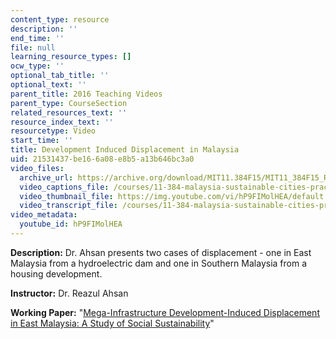 ```yaml
---
content_type: resource
description: ''
end_time: ''
file: null
learning_resource_types: []
ocw_type: ''
optional_tab_title: ''
optional_text: ''
parent_title: 2016 Teaching Videos
parent_type: CourseSection
related_resources_text: ''
resource_index_text: ''
resourcetype: Video
start_time: ''
title: Development Induced Displacement in Malaysia
uid: 21531437-be16-6a08-e8b5-a13b646bc3a0
video_files:
  archive_url: https://archive.org/download/MIT11.384F15/MIT11_384F15_Reazul_300k.mp4
  video_captions_file: /courses/11-384-malaysia-sustainable-cities-practicum-spring-2018/59f2be6360425121963a208e59beb0ab_hP9FIMolHEA.vtt
  video_thumbnail_file: https://img.youtube.com/vi/hP9FIMolHEA/default.jpg
  video_transcript_file: /courses/11-384-malaysia-sustainable-cities-practicum-spring-2018/bbbe2c367ef871b4c7f552213e6dfe3a_hP9FIMolHEA.pdf
video_metadata:
  youtube_id: hP9FIMolHEA
---
```


**Description:** Dr. Ahsan presents two cases of displacement - one in East Malaysia from a hydroelectric dam and one in Southern Malaysia from a housing development.

**Instructor:** Dr. Reazul Ahsan

**Working Paper:** "[Mega-Infrastructure Development-Induced Displacement in East Malaysia: A Study of Social Sustainability](https://malaysiacities.mit.edu/paperAhsan)"

